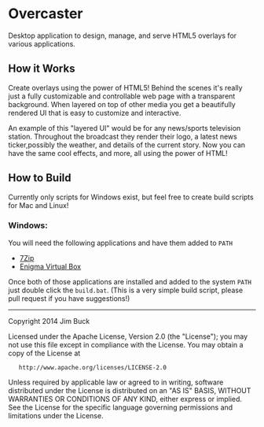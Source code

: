 Overcaster
=========

Desktop application to design, manage, and serve HTML5 overlays for various applications.


## How it Works

Create overlays using the power of HTML5! Behind the scenes it's really just a fully customizable and controllable web page with a transparent background.  When layered on top of other media you get a beautifully rendered UI that is easy to customize and interactive.

An example of this "layered UI" would be for any news/sports television station. Throughout the broadcast they render their logo, a latest news ticker,possibly the weather, and details of the current story. Now you can have the same cool effects, and more, all using the power of HTML!


## How to Build
Currently only scripts for Windows exist, but feel free to create build scripts for Mac and Linux!

### Windows:
You will need the following applications and have them added to `PATH`
 - [7Zip](http://www.7-zip.org/)
 - [Enigma Virtual Box](http://enigmaprotector.com/en/aboutvb.html)
 
 Once both of those applications are installed and added to the system `PATH` just double click the `build.bat`. (This is a very simple build script, please pull request if you have suggestions!)

 
 ----
 
Copyright 2014 Jim Buck

   Licensed under the Apache License, Version 2.0 (the "License");
   you may not use this file except in compliance with the License.
   You may obtain a copy of the License at

       http://www.apache.org/licenses/LICENSE-2.0

   Unless required by applicable law or agreed to in writing, software
   distributed under the License is distributed on an "AS IS" BASIS,
   WITHOUT WARRANTIES OR CONDITIONS OF ANY KIND, either express or implied.
   See the License for the specific language governing permissions and
   limitations under the License.